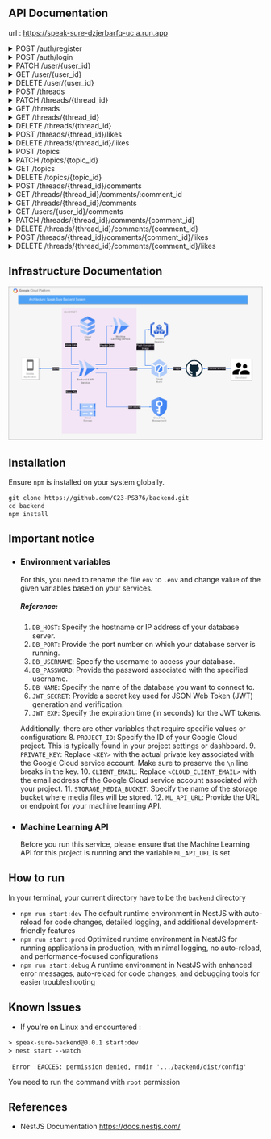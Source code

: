 ## API Documentation

url : https://speak-sure-dzjerbarfq-uc.a.run.app

<details>

<summary>POST /auth/register</summary>

### POST /auth/register

#### Body

| Key      | Type   | Default | Required | Description      |
| -------- | ------ | ------- | -------- | ---------------- |
| name     | String |         | Yes      | Name of the user |
| email    | String |         | Yes      | User email       |
| password | String |         | Yes      | User password    |

#### Successful response

> Register successfully (201)
>
> ```JSON
> {
>   "statusCode": 201,
>   "data": [
>     {
>       "id": 123,
>       "access_token": "xxx"
>     }
>   ]
> }
> ```

#### Failed response

> Required field didn't filled properly (400)
>
> ```JSON
> {
>   "statusCode": 400,
>   "message": [
>       "xxx",
>       "xxx",
>   ],
>   "error": "Bad Request"
> }
> ```

> Email already exists (400)
>
> ```JSON
> {
>   "statusCode": 400,
>   "message": "Email already exists"
> }
> ```

</details>

<details>
<summary>POST /auth/login</summary>

### POST /auth/login

#### Body

| Key      | Type   | Default | Required | Description   |
| -------- | ------ | ------- | -------- | ------------- |
| email    | String |         | Yes      | User email    |
| password | String |         | Yes      | User password |

#### Successful response

> Login successfully (200)
>
> ```JSON
> {
>   "statusCode": 200,
>   "data": [
>     {
>       "id": 123,
>       "access_token": "xxx"
>     }
>   ]
> }
> ```

#### Failed response

> Wrong Username / Password (400)
>
> ```JSON
> {
>   "statusCode": 401,
>   "message": "Unauthorized"
> }
> ```

> Required field didn't filled properly (400)
>
> ```JSON
> {
>   "statusCode": 400,
>   "message": [
>       "xxx",
>       "xxx",
>   ],
>   "error": "Bad Request"
> }
> ```

</details>

<details>
<summary>PATCH /user/{user_id}</summary>

### PATCH /user/{user_id}

#### Header

| Name          | Type   | Default | Required | Value                             |
| ------------- | ------ | ------- | -------- | --------------------------------- |
| Authorization | Bearer |         | Yes      | Auth token from register or login |

#### Params

| Name    | Type    | In  | Default | Required | Description    |
| ------- | ------- | --- | ------- | -------- | -------------- |
| user_id | Integer | Uri |         | Yes      | The ID of user |

#### Body

| Name     | Type   | Default | Required | Description             |
| -------- | ------ | ------- | -------- | ----------------------- |
| name     | String |         | No       | Name of user            |
| email    | String |         | No       | Email of user           |
| password | String |         | No       | Password of user        |
| image    | File   |         | No       | Profile picture of user |
| audio    | File   |         | No       | Profile audio of user   |
| badge    | Number |         | No       | Id of the badge         |

#### Response

##### Successful response

> Successfully change user data (200)
>
> ```JSON
> {
>   "statusCode": 200,
>   "data": [
>     {
>       "id": 1,
>       "name": "xxx",
>       "email": "xxx@xxx.xxx",
>       "audio": "xxx",
>       "audio_length": 12.3,
>       "image": "xxx",
>       "status": "xxx",
>       "badge": "123",
>       "created_at": "123",
>       "updated_at": "123"
>     }
>   ]
> }
> ```

##### Failed response

> Id from token does not match user_id (403)
>
> ```JSON
> {
>   "statusCode": 403,
>   "message": "Forbidden"
> }
> ```

</details>

<details>
<summary>GET /user/{user_id}</summary>

### GET /user/{user_id}

#### Header

| Name          | Type   | Default | Required | Value                             |
| ------------- | ------ | ------- | -------- | --------------------------------- |
| Authorization | Bearer |         | Yes      | Auth token from register or login |

#### Params

| Name    | Type    | In  | Default | Required | Description    |
| ------- | ------- | --- | ------- | -------- | -------------- |
| user_id | Integer | Uri |         | Yes      | The ID of user |

#### Response

##### Successful response

> Successfully get user data (200)
>
> ```JSON
> {
>   "statusCode": 200,
>   "data": {
>     "id": 1,
>     "name": "xxx",
>     "email": "xxx@xxx.xxx",
>     "audio": "xxx",
>     "audio_length": "xxx",
>     "image": "xxx",
>     "status": "xxx",
>     "threads_count": "123",
>     "comments_count": "123",
>     "created_at": "123",
>     "updated_at": "123",
>     "badge": {
>         "id": 1,
>         "title": "xxx",
>         "image": "xxx"
>     }
>   }
> }
> ```

##### Failed response

> Id from token does not match user_id (403)
>
> ```JSON
> {
>   "statusCode": 403,
>   "message": "Forbidden"
> }
> ```

</details>

<details>
<summary>DELETE /user/{user_id}</summary>

### DELETE /user/{user_id}

#### Header

| Name          | Type   | Default | Required | Value                             |
| ------------- | ------ | ------- | -------- | --------------------------------- |
| Authorization | Bearer |         | Yes      | Auth token from register or login |

#### Params

| Name    | Type    | In  | Default | Required | Description    |
| ------- | ------- | --- | ------- | -------- | -------------- |
| user_id | Integer | Uri |         | Yes      | The ID of user |

#### Response

##### Successful response

> Successfully delete the user (204)

##### Failed response

> Id of token does not match user_id (403)
>
> ```JSON
> {
>   "statusCode": 403,
>   "message": "Forbidden"
> }
> ```

> User doesn't exists (400)
>
> ```JSON
> {
>     "statusCode": 400,
>     "message": "User doesn't exists"
> }
> ```

</details>

<details>
<summary>POST /threads</summary>

### POST /threads

#### Header

| Name          | Type   | Default | Required | Value                             |
| ------------- | ------ | ------- | -------- | --------------------------------- |
| Authorization | Bearer |         | Yes      | Auth token from register or login |

#### Body

| Key         | Type   | Default | Required | Description           |
| ----------- | ------ | ------- | -------- | --------------------- |
| title       | String |         | Yes      | Name of thread        |
| description | String |         | Yes      | Description of thread |
| topic       | String |         | Yes      | Topic of thread       |
| image       | File   |         | No       | Image of thread       |
| audio       | File   |         | No       | Audio of thread       |

#### Response

##### Successful response

> Successfully created new thread (200)
>
> ```JSON
> {
>   "statusCode": 200,
>   "data": [
>     {
>       "id": ,
>       "title": "xxx",
>       "description": "xxx",
>       "topic": "xxx",
>       "image": "xxx",
>       "audio": "xxx",
>       "audio_length": 12.3
>     }
>   ]
> }
> ```

> audio_length is provided in seconds

##### Failed response

> Invalid Token (401)
>
> ```JSON
> {
>   "statusCode": 401,
>   "message": "Unauthorized"
> }
> ```

> Required field didn't filled properly (400)
>
> ```JSON
> {
>   "statusCode": 400,
>   "message": [
>     "title should not be empty",
>     "description should not be empty",
>     "topic should not be empty"
>   ],
>   "error": "Bad Request"
> }
> ```

> Topic doesn't exists (400)
>
> ```JSON
> {
>   "statusCode": 400,
>   "message": "The topic doesn't exists"
> }
> ```

> Incompatible Files (422)
>
> ```JSON
> {
>   "statusCode": 422,
>   "message": "audio is not a valid document. Accepted file format [mp3,wav,mpeg]"
> }
> ```

> Title or Description contains flag word (400)
>
> ```JSON
> 	{
> 	    "statusCode": 400,
> 	    "message": "Text contains flagged words toxic, obscene, insult"
> 	}
> ```
>
> \* The message could be :

        labels = ['toxic', 'severe toxic', 'obscene', 'threat', 'insult', 'identity hate']

</details>

<details>
<summary>PATCH /threads/{thread_id}</summary>

### PATCH /threads/{thread_id}

#### Header

| Name          | Type   | Default | Required | Value                             |
| ------------- | ------ | ------- | -------- | --------------------------------- |
| Authorization | Bearer |         | Yes      | Auth token from register or login |

#### Params

| Name      | Type    | In  | Default | Required | Description      |
| --------- | ------- | --- | ------- | -------- | ---------------- |
| thread_id | Integer | Uri |         | Yes      | The ID of thread |

#### Body

| Key         | Type   | Default | Required | Description           |
| ----------- | ------ | ------- | -------- | --------------------- |
| title       | String |         | No       | Name of thread        |
| description | String |         | No       | Description of thread |
| topic       | String |         | No       | Topic of thread       |
| image       | File   |         | No       | Image of thread       |
| audio       | File   |         | No       | Audio of thread       |

#### Response

##### Successful response

> Successfully updated the thread (200)
>
> ```JSON
> {
>   "statusCode": 201,
>   "data": {
>     "id": 1,
>     "title": "xxx",
>     "description": "xxx",
>     "topic": "123",
>     "image": "xxx",
>     "audio": "xxx",
>     "audio_length": 12.3,
>     "updated_at": "123"
>   }
> }
> ```

> audio_length is provided in seconds

##### Failed response

> Thread doesn't exists (400)
>
> ```JSON
> {
>     "statusCode": 400,
>     "message": "Thread doesn't exists"
> }
> ```

> Topic doesn't exists (400)
>
> ```JSON
> {
>   "statusCode": 400,
>   "message": "The topic doesn't exists"
> }
> ```

> Title or Description contains flag word (400)
>
> ```JSON
> 	{
> 	    "statusCode": 400,
> 	    "message": "Text contains flagged words toxic, obscene, insult"
> 	}
> ```
>
> \* The message could be :

        labels = ['toxic', 'severe toxic', 'obscene', 'threat', 'insult', 'identity hate']

</details>

<details>
<summary>GET /threads</summary>

### GET /threads

#### Params

| Name    | Type   | In    | Default | Required | Description                      |
| ------- | ------ | ----- | ------- | -------- | -------------------------------- |
| page    | string | Query | 0       | No       | The index of page of list thread |
| size    | string | Query | 5       | No       | Max thread in one page           |
| keyword | string | Query |         | No       | Keyword for search the thread    |
| topic   | string | Query |         | No       | The topic of the thread          |

#### Response

##### Successful response

> Successfully get the thread (200)
>
> ```JSON
> {
>   "statusCode": 200,
>   "data": [
>     {
>       "id": 1,
>       "title": "xxx",
>       "description": "xxx",
>       "comments_count": "123",
>       "likes_count": "123",
>       "image": "xxx",
>       "audio": "xxx",
>       "audio_length": 12.3,
>       "created_at": "123",
>       "updated_at": "123",
>       "user": {
>           "name": "xxx",
>           "image": "xxx"
>       },
>       "topic": {
>           "id": 1,
>           "name": "xxx"
>       }
>     }
>   ]
> }
> ```

> audio_length is provided in seconds

</details>

<details>
<summary>GET /threads/{thread_id}</summary>

### GET /threads

#### Params

| Name      | Type   | In  | Default | Required | Description          |
| --------- | ------ | --- | ------- | -------- | -------------------- |
| thread_id | string | Uri |         | Yes      | The id of the thread |

#### Response

##### Successful response

> Successfully get the thread (200)
>
> ```JSON
> {
> "statusCode": 200,
>   "data": {
>     "id": 1,
>     "title": "xxx",
>     "description": "xxx",
>     "comments_count": "123",
>     "likes_count": "123",
>     "topic": "xxx",
>     "image": "xxx",
>     "audio": "xxx",
>     "audio_length": "123",
>     "created_at": "123",
>     "updated_at": "123",
>     "user": {
>         "name": "xxx",
>         "image": "xxx"
>     }
>   }
> }
> ```

> audio_length is provided in seconds

##### Failed response

> Thread doesn't exists (400)
>
> ```JSON
> {
>   "statusCode": 400,
>   "message": "Thread doesn't exists"
> }
> ```

</details>

<details>
<summary>DELETE /threads/{thread_id}</summary>

### DELETE /threads/{thread_id}

#### Header

| Name          | Type   | Default | Required | Value                             |
| ------------- | ------ | ------- | -------- | --------------------------------- |
| Authorization | Bearer |         | Yes      | Auth token from register or login |

#### Params

| Name      | Type    | In  | Default | Required | Description      |
| --------- | ------- | --- | ------- | -------- | ---------------- |
| thread_id | Integer | Uri |         | Yes      | The ID of thread |

#### Response

##### Successful response

> Successfully delete the thread (204)

##### Failed response

> Id from the token does not match with the creator of thread (403)
>
> ```JSON
> {
>   "statusCode": 403,
>   "message": "Forbidden"
> }
> ```

> Thread doesn't exists (400)
>
> ```JSON
> {
>     "statusCode": 400,
>     "message": "Thread doesn't exists"
> }
> ```

</details>

<details>
<summary>POST /threads/{thread_id}/likes</summary>

### POST /threads/{thread_id}/likes

#### Header

| Name          | Type   | Default | Required | Value                             |
| ------------- | ------ | ------- | -------- | --------------------------------- |
| Authorization | Bearer |         | Yes      | Auth token from register or login |

#### Params

| Name      | Type    | In  | Default | Required | Description      |
| --------- | ------- | --- | ------- | -------- | ---------------- |
| thread_id | Integer | Uri |         | Yes      | The ID of thread |

#### Response

##### Successful response

> Successfully like the thread (201)

```JSON
{
  "statusCode": 201,
  "data": {
    "thread_id": 1
  }
}
```

##### Failed response

> Thread doesn't exists (400)
>
> ```JSON
> {
>   "statusCode": 400,
>   "message": "Thread doesn't exists"
> }
> ```

> Already liked the Thread (400)
>
> ```JSON
> {
>   "statusCode": 400,
>   "message": "Thread already liked"
> }
> ```

</details>

<details>
<summary>DELETE /threads/{thread_id}/likes</summary>

### DELETE /threads/{thread_id}/likes

#### Header

| Name          | Type   | Default | Required | Value                             |
| ------------- | ------ | ------- | -------- | --------------------------------- |
| Authorization | Bearer |         | Yes      | Auth token from register or login |

#### Params

| Name      | Type    | In  | Default | Required | Description      |
| --------- | ------- | --- | ------- | -------- | ---------------- |
| thread_id | Integer | Uri |         | Yes      | The ID of thread |

#### Response

##### Successful response

> Successfully unlike the thread (204)

##### Failed response

> Thread doesn't exists (400)
>
> ```JSON
> {
>   "statusCode": 400,
>   "message": "Thread doesn't exists"
> }
> ```

> Thread didn't liked yet (400)
>
> ```JSON
> {
>   "statusCode": 400,
>   "message": "Thread didn't liked yet"
> }
> ```

</details>

<details>
<summary>POST /topics</summary>

### POST /topics

#### Header

| Name          | Type   | Default | Required | Value                             |
| ------------- | ------ | ------- | -------- | --------------------------------- |
| Authorization | Bearer |         | Yes      | Auth token from register or login |

#### Body

| Key  | Type   | Default | Required | Description       |
| ---- | ------ | ------- | -------- | ----------------- |
| name | String |         | Yes      | Name of the topic |

#### Successful response

> Topic created successfully (201)
>
> ```JSON
> {
>   "statusCode": 201,
>   "data": {
>     "name": "xxx",
>     "id": 1
>   }
> }
> ```

#### Failed response

> Required field didn't filled properly (400)
>
> ```JSON
> {
>   "statusCode": 400,
>   "message": [
>       "xxx",
>   ],
>   "error": "Bad Request"
> }
> ```

> Topic already exists (400)
>
> ```JSON
> {
>   "statusCode": 400,
>   "message": "The topic already exists"
> }
> ```

</details>

<details>
<summary>PATCH /topics/{topic_id}</summary>

### PATCH /topics/{topic_id}

#### Header

| Name          | Type   | Default | Required | Value                             |
| ------------- | ------ | ------- | -------- | --------------------------------- |
| Authorization | Bearer |         | Yes      | Auth token from register or login |

#### Params

| Name     | Type    | In  | Default | Required | Description     |
| -------- | ------- | --- | ------- | -------- | --------------- |
| topic_id | Integer | Uri |         | Yes      | The ID of topic |

#### Body

| Key  | Type   | Default | Required | Description       |
| ---- | ------ | ------- | -------- | ----------------- |
| name | String |         | No       | Name of the topic |

#### Successful response

> Topic updated successfully (200)
>
> ```JSON
> {
>   "statusCode": 200,
>   "data": {
> 	"id": 1,
>     "name": "xxx"
>   }
> }
> ```

#### Failed response

> Topic doesn't exists (400)
>
> ```JSON
> {
>   "statusCode": 400,
>   "message": "The topic doesn't exists"
> }
> ```

</details>

<details>
<summary>GET /topics</summary>

### GET /topics

#### Header

| Name          | Type   | Default | Required | Value                             |
| ------------- | ------ | ------- | -------- | --------------------------------- |
| Authorization | Bearer |         | Yes      | Auth token from register or login |

#### Successful response

> Successfully get topic data (200)
>
> ```JSON
> {
>   "statusCode": 200,
>   "data": [
>      {
>       "id": 1,
>        "name": "xxx",
>      },
>      {
>       "id": 2,
>        "name": "xxx",
>      },
>      ...
>   ]
> }
> ```

</details>

<details>
<summary>DELETE /topics/{topic_id}</summary>

### DELETE /topics/{topic_id}

#### Header

| Name          | Type   | Default | Required | Value                             |
| ------------- | ------ | ------- | -------- | --------------------------------- |
| Authorization | Bearer |         | Yes      | Auth token from register or login |

#### Params

| Name     | Type    | In  | Default | Required | Description     |
| -------- | ------- | --- | ------- | -------- | --------------- |
| topic_id | Integer | Uri |         | Yes      | The ID of topic |

#### Successful response

> Topic updated successfully (204)

#### Failed response

> Topic doesn't exists (400)
>
> ```JSON
> {
>   "statusCode": 400,
>   "message": "The topic doesn't exists"
> }
> ```

</details>

<details>
<summary>POST /threads/{thread_id}/comments</summary>

### POST /threads/:thread_id/comments

#### Header

| Name          | Type   | Default | Required | Value                             |
| ------------- | ------ | ------- | -------- | --------------------------------- |
| Authorization | Bearer |         | Yes      | Auth token from register or login |

#### Params

| Name      | Type    | Default | Required | Description              |
| --------- | ------- | ------- | -------- | ------------------------ |
| thread_id | Integer |         | Yes      | Thread ID of the comment |
| text      | String  |         | Yes      | Message                  |
| audio     | File    |         |          | Audio of the comment     |

#### Successful response

> Successfully created new thread (201)
>
> ```JSON
> {
> 	  "statusCode": 201,
>   "data": [
>     {
>       "id":  xx,
>       "thread_id": xxx,
>       "text": "xxx",
>       "audio": "xxx",
>       "audio_length": xx,
>       "created_at": "xxx"
>     }
>   ]
> }
> ```

##### Failed response

> Invalid Token (401)
>
> ```JSON
> {
>   "statusCode": 401,
>   "message": "Unauthorized"
> }
> ```

> Required field didn't filled properly (400)
>
> ```JSON
> {
>   "statusCode": 400,
>   "message": [
>     "text should not be empty"
>   ],
>   "error": "Bad Request"
> }
> ```

> Incompatible Files (422)
>
> ```JSON
> {
>   "statusCode": 422,
>   "message": "audio is not a valid document. Accepted file format [mp3,wav,mpeg]"
> }
> ```

> Thread doesn't exist(400)
>
> ```JSON
> {
>   "statusCode": 400,
>   "message": "Thread doesn't exists"
> }
> ```

> Use doesn't exist(400)
>
> ```JSON
> {
>   "statusCode": 400,
>   "message": "User doesn't exists"
> }
> ```

> Text contains flag word (400)
>
> ```JSON
> 	{
> 	    "statusCode": 400,
> 	    "message": "Text contains flagged words toxic, obscene, insult"
> 	}
> ```
>
> \* The message could be :

        labels = ['toxic', 'severe toxic', 'obscene', 'threat', 'insult', 'identity hate']

</details>
 
<details>
<summary>GET /threads/{thread_id}/comments/:comment_id</summary>

### GET /threads/:thread_id/comments/:comment_id

#### Header

| Name          | Type   | Default | Required | Value                             |
| ------------- | ------ | ------- | -------- | --------------------------------- |
| Authorization | Bearer |         | Yes      | Auth token from register or login |

#### Params

| Name      | Type    | Default | Required | Description               |
| --------- | ------- | ------- | -------- | ------------------------- |
| thread_id | Integer |         | Yes      | Thread ID of the comment  |
| commentId | String  |         | Yes      | Comment ID of the comment |

#### Successful response

> Successfully created new thread (200)
>
> ```JSON
> {
>   "statusCode": 200,
>   "data": {
>     {
>       "id": x,
>       "text": "xxx",
>       "likes_count": x,
>       "audio": "xxx",
>       "audio_length": xxx,
>       "created_at": "xxx",
>       "updated_at": "xxx",
>     }
> }
> ```

##### Failed response

> Invalid Token (401)
>
> ```JSON
> {
>   "statusCode": 401,
>   "message": "Unauthorized"
> }
> ```

#### Comment didn't exist

> Bad Request (400)
>
> ```JSON
>
> ```

    {
    	"statusCode": 400,
    	"message": "Comment doesn't exists"
    }

> ```
>
> ```

</details>

<details>
<summary>GET /threads/{thread_id}/comments</summary>

### GET /threads/:thread_id/comments

#### Get list of comments within threads

#### Param

| Name      | Type    | In    | Default | Required | Description                      |
| --------- | ------- | ----- | ------- | -------- | -------------------------------- |
| page      | string  | Query | 0       | No       | The index of page of list thread |
| size      | string  | Query | 5       | No       | Max thread in one page           |
| thread_id | Integer | Url   |         | Yes      | The Id of the thead              |

#### Response

##### Successful response

> ```JSON
> {
> 	"statusCode": 200,
> 	"data": [
> 		{
> 			"id": xx,
> 			"text": "xxx",
> 			"audio": "xxx",
> 			"audio_length": xxx,
> 			"created_at": "xxx",
> 			"updated_at": "xxx",
> 			"username": "xxx",
> 		},
> 		{
> 			"id": xx,
> 			"text": "xxx",
> 			"audio": "xxx",
> 			"audio_length": xxx,
> 			"created_at": "xxx",
> 			"updated_at": "xxx",
> 			"username": "xxx",
> 		},
> 		{
> 			"id": xx,
> 			"text": "xxx",
> 			"audio": "xxx",
> 			"audio_length": xxx,
> 			"created_at": "xxx",
> 			"updated_at": "xxx",
> 			"username": "xxx",
> 		},
> 		{ ... }
> 	]
> }
>
> ```
>
> \*The data of thread's comment could be empty, but still returns `statusCode: 200`

##### Failed response

> Thread doesn't exists(400)
>
> ```JSON
> {
> 	"statusCode": 400,
> 	"message": "Thread doesn't exists"
> }
> ```

</details>

<details>
<summary>GET /users/{user_id}/comments</summary>

### GET /threads/:user_id/comments

#### Get list of comments that the user has

#### Param

| Name   | Type    | In    | Default | Required | Description                      |
| ------ | ------- | ----- | ------- | -------- | -------------------------------- |
| page   | string  | Query | 0       | No       | The index of page of list thread |
| size   | string  | Query | 5       | No       | Max thread in one page           |
| userId | Integer | Url   |         | Yes      | The Id of the user               |

#### Response

##### Successful response

> ```JSON
> {
> 	"statusCode": 200,
> 	"data": [
> 		{
> 			"id": xx,
> 			"text": "xxx",
> 			"audio": "xxx",
> 			"audio_length": xxx,
> 			"created_at": "xxx",
> 			"updated_at": "xxx",
> 			"thread_id": xx,
> 		},
> 		{
> 			"id": xx,
> 			"text": "xxx",
> 			"audio": "xxx",
> 			"audio_length": xxx,
> 			"created_at": "xxx",
> 			"updated_at": "xxx",
> 			"thread_id": xx,
> 		},
> 		{
> 			"id": xx,
> 			"text": "xxx",
> 			"audio": "xxx",
> 			"audio_length": xxx,
> 			"created_at": "xxx",
> 			"updated_at": "xxx",
> 			"thread_id": xx,
> 		},
> 		{ ... }
> 	]
> }
>
> ```
>
> \*The data of user's comment could be empty, but still returns `statusCode: 200`

</details>

<details>
<summary>PATCH /threads/{thread_id}/comments/{comment_id}</summary>

### PATCH /threads/{thread_id}/comments/{comment_id}

#### Header

| Name          | Type   | Default | Required | Value                             |
| ------------- | ------ | ------- | -------- | --------------------------------- |
| Authorization | Bearer |         | Yes      | Auth token from register or login |

#### Params

| Name       | Type    | Default | Required | Description           |
| ---------- | ------- | ------- | -------- | --------------------- |
| thread_id  | Integer |         | Yes      | The ID of thread      |
| comment_id | Integer |         | Yes      | The Id of the comment |

#### Body

| Key   | Type   | Default | Required | Description         |
| ----- | ------ | ------- | -------- | ------------------- |
| text  | String |         | No       | Text of the comment |
| audio | File   |         | No       | Audio of thread     |

#### Response

##### Successful response

> Successfully updated the comment (200)
>
> ```JSON
> {
>   "statusCode": 201,
>   "data": {
>     "id": xx,
>     "text": "xxx",
>     "audio": "xxx",
>     "audio_length": xx,
>     "updated_at": "123",
>   }
> }
> ```

> audio_length is provided in seconds

##### Failed response

> Comment doesn't exists (400)
>
> ```JSON
> {
>     "statusCode": 400,
>     "message": "Comment doesn't exists"
> }
> ```

> Thread doesn't exists (400)
>
> ```JSON
> {
>   "statusCode": 400,
>   "message": "Thread doesn't exists"
> }
> ```

> Text contains flag word (400)
>
> ```JSON
> 	{
> 	    "statusCode": 400,
> 	    "message": "Text contains flagged words toxic, obscene, insult"
> 	}
> ```
>
> \* The message could be :

    labels = ['toxic', 'severe toxic', 'obscene', 'threat', 'insult', 'identity hate']

</details>

<details>
<summary>DELETE /threads/{thread_id}/comments/{comment_id}</summary>

### DELETE /threads/{thread_id}/comments/{comment_id}

#### Header

| Name          | Type   | Default | Required | Value                             |
| ------------- | ------ | ------- | -------- | --------------------------------- |
| Authorization | Bearer |         | Yes      | Auth token from register or login |

#### Params

| Name       | Type    | Default | Required | Description       |
| ---------- | ------- | ------- | -------- | ----------------- |
| thread_id  | Integer |         | Yes      | The ID of thread  |
| comment_id | Integer |         | Yes      | The ID of comment |

#### Response

##### Successful response

> Successfully delete the thread (204)

##### Failed response

> Id from the token does not match with the creator of thread (403)
>
> ```JSON
> {
>   "statusCode": 403,
>   "message": "Forbidden"
> }
> ```

> Comment doesn't exists (400)
>
> ```JSON
> {
>     "statusCode": 400,
>     "message": "Comment doesn't exists"
> }
> ```

</details>

<details>
<summary>POST /threads/{thread_id}/comments/{comment_id}/likes</summary>

### POST /threads/{thread_id}/comments/{comment_id}/likes

#### Header

| Name          | Type   | Default | Required | Value                             |
| ------------- | ------ | ------- | -------- | --------------------------------- |
| Authorization | Bearer |         | Yes      | Auth token from register or login |

#### Params

| Name       | Type    | Default | Required | Description           |
| ---------- | ------- | ------- | -------- | --------------------- |
| thread_id  | Integer |         | Yes      | The ID of thread      |
| comment_id | Integer |         | Yes      | The Id of the comment |

#### Response

##### Successful response

> Successfully like the thread (201)

```JSON
{
  "statusCode": 201,
  "data": {
    "thread_id": 1,
    "comment_id":
  }
}
```

##### Failed response

> Comment doesn't exists (400)
>
> ```JSON
> {
>   "statusCode": 400,
>   "message": "Comment doesn't exists"
> }
> ```

> Already liked the Comment (400)
>
> ```JSON
> {
>   "statusCode": 400,
>   "message": "Already liked"
> }
> ```

</details>

<details>
<summary>DELETE /threads/{thread_id}/comments/{comment_id}/likes</summary>

### DELETE /threads/{thread_id}/comments/{comment_id}/likes

#### Header

| Name          | Type   | Default | Required | Value                             |
| ------------- | ------ | ------- | -------- | --------------------------------- |
| Authorization | Bearer |         | Yes      | Auth token from register or login |

#### Params

| Name       | Type    | In  | Default | Required | Description           |
| ---------- | ------- | --- | ------- | -------- | --------------------- |
| thread_id  | Integer | Uri |         | Yes      | The ID of thread      |
| comment_id | Integer | Uri |         | Yes      | The ID of the comment |

#### Response

##### Successful response

> Successfully unlike the thread (204)

##### Failed response

> Comment doesn't exists (400)
>
> ```JSON
> {
>   "statusCode": 400,
>   "message": "Comment doesn't exists"
> }
> ```

> Comment didn't liked yet (400)
>
> ```JSON
> {
>   "statusCode": 400,
>   "message": "Not liked yet"
> }
> ```

</details>

## Infrastructure Documentation

![Speak Sure Cloud Architecture](img/Cloud_Architecture.png)

## Installation

Ensure `npm` is installed on your system globally.

```
git clone https://github.com/C23-PS376/backend.git
cd backend
npm install
```

## Important notice

- ### Environment variables

  For this, you need to rename the file `env` to `.env` and change value of the given variables based on your services.

  ##### Reference:

  1.  `DB_HOST`: Specify the hostname or IP address of your database server.
  2.  `DB_PORT`: Provide the port number on which your database server is running.
  3.  `DB_USERNAME`: Specify the username to access your database.
  4.  `DB_PASSWORD`: Provide the password associated with the specified username.
  5.  `DB_NAME`: Specify the name of the database you want to connect to.
  6.  `JWT_SECRET`: Provide a secret key used for JSON Web Token (JWT) generation and verification.
  7.  `JWT_EXP`: Specify the expiration time (in seconds) for the JWT tokens.

  Additionally, there are other variables that require specific values or configuration: 8. `PROJECT_ID`: Specify the ID of your Google Cloud project. This is typically found in your project settings or dashboard. 9. `PRIVATE_KEY`: Replace `<KEY>` with the actual private key associated with the Google Cloud service account. Make sure to preserve the `\n` line breaks in the key. 10. `CLIENT_EMAIL`: Replace `<CLOUD_CLIENT_EMAIL>` with the email address of the Google Cloud service account associated with your project. 11. `STORAGE_MEDIA_BUCKET`: Specify the name of the storage bucket where media files will be stored. 12. `ML_API_URL`: Provide the URL or endpoint for your machine learning API.

- ### Machine Learning API
  Before you run this service, please ensure that the Machine Learning API for this project is running and the variable `ML_API_URL` is set.

## How to run

In your terminal, your current directory have to be the `backend` directory

- `npm run start:dev`
  The default runtime environment in NestJS with auto-reload for code changes, detailed logging, and additional development-friendly features
- `npm run start:prod`
  Optimized runtime environment in NestJS for running applications in production, with minimal logging, no auto-reload, and performance-focused configurations
- `npm run start:debug`
  A runtime environment in NestJS with enhanced error messages, auto-reload for code changes, and debugging tools for easier troubleshooting

## Known Issues

- If you're on Linux and encountered :

```
> speak-sure-backend@0.0.1 start:dev
> nest start --watch

 Error  EACCES: permission denied, rmdir '.../backend/dist/config'
```

You need to run the command with `root` permission

## References

- NestJS Documentation https://docs.nestjs.com/
